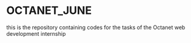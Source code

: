 # OCTANET_JUNE
this is the repository containing codes for the  tasks of the Octanet web development internship
